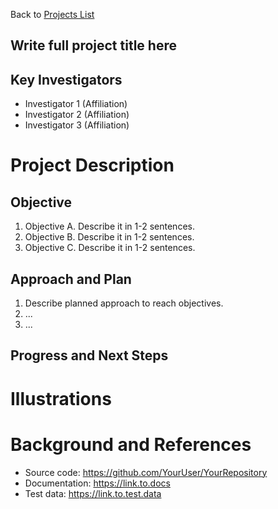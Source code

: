
Back to [Projects List](../../README.md#ProjectsList)

## Write full project title here

## Key Investigators
- Investigator 1 (Affiliation) 
- Investigator 2 (Affiliation) 
- Investigator 3 (Affiliation)

# Project Description
<!-- Add a short paragraph describing the project. --> 

## Objective
1. Objective A. Describe it in 1-2 sentences. 
1. Objective B. Describe it in 1-2 sentences. 
1. Objective C. Describe it in 1-2 sentences. 

## Approach and Plan

1. Describe planned approach to reach objectives.
1. ...
1. ...

## Progress and Next Steps

<!--Describe progress and next steps in a few bullet points as you are making progress.-->

# Illustrations

<!--Add pictures and links to videos that demonstrate what has been accomplished.-->

<!--![Description of picture](Example2.jpg)-->

<!--![Some more images](Example2.jpg)-->

# Background and References

<!--Use this space for information that may help people better understand your project, like links to papers, source code, or data.-->

- Source code: https://github.com/YourUser/YourRepository
- Documentation: https://link.to.docs
- Test data: https://link.to.test.data

